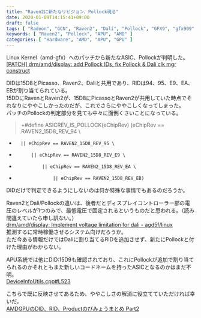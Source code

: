 ```yaml
---
title: "Raven2に新たなリビジョン、Pollock現る"
date: 2020-01-09T14:15:41+09:00
draft: false
tags: [ "Radeon", "GCN", "Raven2", "Dali", "Pollock", "GFX9", "gfx909" ]
keywords: [ "Raven2", "Pollock", "APU", "AMD" ]
categories: [ "Hardware", "AMD", "APU", "GPU" ]
---
```


Linux Kernel（amd-gfx）へのパッチから新たなASIC、Pollockが判明した。  
[[PATCH] drm/amd/display: add Pollock IDs, fix Pollock & Dali clk mgr construct](https://lists.freedesktop.org/archives/amd-gfx/2020-January/044548.html)  

DIDは15D8とPicasso、Raven2、Daliと共用であり、RIDは94、95、E9、EA、EBが割り当てられている。  
15DDにRavenとRaven2が、15D8にPicassoとRaven2が共用していた時点でそれなりにややこしかったのだが、これでさらにややこしくなってしまった。  
パッチのPollockの判定部分を見ても中々に面倒くさいことになっている。  

 > +#define ASICREV_IS_POLLOCK(eChipRev) (eChipRev == RAVEN2_15D8_REV_94 \
+		|| eChipRev == RAVEN2_15D8_REV_95 \
+			|| eChipRev == RAVEN2_15D8_REV_E9 \
+				|| eChipRev == RAVEN2_15D8_REV_EA \
+					|| eChipRev == RAVEN2_15D8_REV_EB)

DIDだけで判定できるようにしないのは何か特殊な事情でもあるのだろうか。  

Raven2とDali/Pollockの違いは、後者だとディスプレイコントローラー部の電圧のレベルが1つのみで、最低電圧で固定されるというものだと思われる。（読み間違えていたら申し訳ない。）  
[drm/amd/display: Implement voltage limitation for dali - agd5f/linux](https://cgit.freedesktop.org/~agd5f/linux/commit/drivers/gpu/drm/amd?h=amd-staging-drm-next&id=e42a34dec68950ebad7904f235ed2dfff5bb27b5)  
推測するに常時稼働させるシステム向けだろうか。  
ただ今ある情報だけではDaliに割り当てるRIDを追加させず、新たにPollockと付けた理由がわからない。  

APU系統では他にDID:15D9も確認されており、これにPollockが追加で割り当てられるのかそれともまた新しいコードネームを持ったASICとなるのかはまだ不明。  
[DeviceInfoUtils.cpp#L523](https://github.com/GPUOpen-Tools/common-src-DeviceInfo/blob/master/DeviceInfoUtils.cpp#L523)  


こちらで既に反映させてあるため、ややこしさの解消に役立てていただければ幸いだ。  
[AMDGPUのDID、RID、Productのびみょうまとめ Part2](/posts/2019/12/30/did-rid-product-matome-p2/#pollock-gfx909)  
